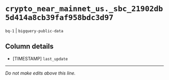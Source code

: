 # `crypto_near_mainnet_us._sbc_21902db5d414a8cb39faf958bdc3d97`
`bq-1` | `bigquery-public-data`

## Column details
* [TIMESTAMP] `last_update`

-------------------------------------------------------------------------------
*Do not make edits above this line.*

